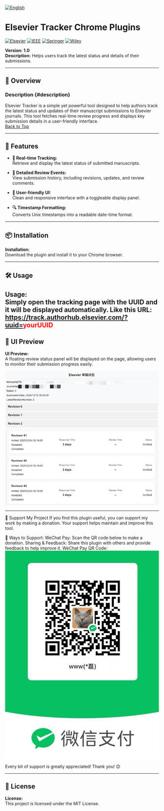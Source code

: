   
  [![English](https://img.shields.io/badge/Language-English-blue)](#english-description)
  
  # Elsevier Tracker Chrome Plugins  
  
  [![Elsevier](https://img.shields.io/badge/Elsevier-Supported-brightgreen)](#)
  [![IEEE](https://img.shields.io/badge/IEEE-Coming%20Soon-blue)](#)
  [![Springer](https://img.shields.io/badge/Springer-Coming%20Soon-blue)](#)
  [![Wiley](https://img.shields.io/badge/Wiley-Coming%20Soon-blue)](#)
  
  **Version: 1.0**  
  **Description:** Helps users track the latest status and details of their submissions.
  
  ---
  
  ## 🚀 Overview
  
  ### Description {#description}
  Elsevier Tracker is a simple yet powerful tool designed to help authors track the latest status and updates of their manuscript submissions to Elsevier journals. This tool fetches real-time review progress and displays key submission details in a user-friendly interface.  
  [Back to Top](#elsevier-tracker-chrome-plugins)
  
  ---
  
  ## 🎯 Features
  
  - **📌 Real-time Tracking:**  
    Retrieve and display the latest status of submitted manuscripts.
  
  - **📜 Detailed Review Events:**  
    View submission history, including revisions, updates, and review comments.
  
  - **🎨 User-friendly UI:**  
    Clean and responsive interface with a toggleable display panel.
  
  - **🔍 Timestamp Formatting:**  
    Converts Unix timestamps into a readable date-time format.
  
  ---
  
  ## 📦 Installation
  
  **Installation:**  
  Download the plugin and install it to your Chrome browser.
  
  ---
  
  ## 🛠 Usage
  
  **Usage:**  
 Simply open the tracking page with the UUID and it will be displayed automatically.
 Like this URL: https://track.authorhub.elsevier.com/?uuid=<span style="color: red; font-weight: bold;">yourUUID</span>
  ---
  
  ## 🎨 UI Preview
  
  **UI Preview:**  
  A floating review status panel will be displayed on the page, allowing users to monitor their submission progress easily.
  
  ![Additional UI Screenshot](https://github.com/WL661/Elsevier-Tracker/blob/main/previews.jpg)
  
  ---
  
  💖 Support My Project
  If you find this plugin useful, you can support my work by making a donation. Your support helps maintain and improve this tool.
  
  🎁 Ways to Support:
  WeChat Pay: Scan the QR code below to make a donation.
  Sharing & Feedback: Share this plugin with others and provide feedback to help improve it.
  WeChat Pay QR Code:
  ![Additional UI Screenshot](https://github.com/WL661/Elsevier-Tracker/blob/main/WxPay.jpg)
  
  Every bit of support is greatly appreciated! Thank you! 😊
  
  
  ---
  
  ## 📜 License
  
  **License:**  
  This project is licensed under the MIT License.

